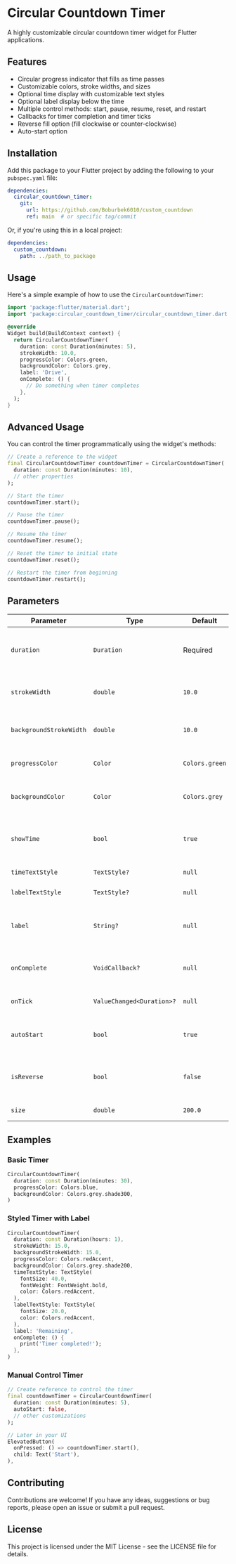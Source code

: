 # Circular Countdown Timer

A highly customizable circular countdown timer widget for Flutter applications.

## Features

- Circular progress indicator that fills as time passes
- Customizable colors, stroke widths, and sizes
- Optional time display with customizable text styles
- Optional label display below the time
- Multiple control methods: start, pause, resume, reset, and restart
- Callbacks for timer completion and timer ticks
- Reverse fill option (fill clockwise or counter-clockwise)
- Auto-start option

## Installation

Add this package to your Flutter project by adding the following to your `pubspec.yaml` file:

```yaml
dependencies:
  circular_countdown_timer:
    git:
      url: https://github.com/Boburbek6010/custom_countdown
      ref: main  # or specific tag/commit
```

Or, if you're using this in a local project:

```yaml
dependencies:
  custom_countdown:
    path: ../path_to_package
```

## Usage

Here's a simple example of how to use the `CircularCountdownTimer`:

```dart
import 'package:flutter/material.dart';
import 'package:circular_countdown_timer/circular_countdown_timer.dart';

@override
Widget build(BuildContext context) {
  return CircularCountdownTimer(
    duration: const Duration(minutes: 5),
    strokeWidth: 10.0,
    progressColor: Colors.green,
    backgroundColor: Colors.grey,
    label: 'Drive',
    onComplete: () {
      // Do something when timer completes
    },
  );
}
```

## Advanced Usage

You can control the timer programmatically using the widget's methods:

```dart
// Create a reference to the widget
final CircularCountdownTimer countdownTimer = CircularCountdownTimer(
  duration: const Duration(minutes: 10),
  // other properties
);

// Start the timer
countdownTimer.start();

// Pause the timer
countdownTimer.pause();

// Resume the timer
countdownTimer.resume();

// Reset the timer to initial state
countdownTimer.reset();

// Restart the timer from beginning
countdownTimer.restart();
```

## Parameters

| Parameter | Type | Default | Description |
|-----------|------|---------|-------------|
| `duration` | `Duration` | Required | The total duration for the countdown timer |
| `strokeWidth` | `double` | `10.0` | The width of the progress indicator stroke |
| `backgroundStrokeWidth` | `double` | `10.0` | The width of the background stroke |
| `progressColor` | `Color` | `Colors.green` | The color of the progress indicator |
| `backgroundColor` | `Color` | `Colors.grey` | The color of the background circle |
| `showTime` | `bool` | `true` | Controls whether to show the time in the center |
| `timeTextStyle` | `TextStyle?` | `null` | The style for the time text |
| `labelTextStyle` | `TextStyle?` | `null` | The style for the label text |
| `label` | `String?` | `null` | Optional label to display below the time |
| `onComplete` | `VoidCallback?` | `null` | Callback when the timer finishes |
| `onTick` | `ValueChanged<Duration>?` | `null` | Callback when the timer ticks |
| `autoStart` | `bool` | `true` | Whether the timer should start automatically |
| `isReverse` | `bool` | `false` | Whether to fill the progress from start or end |
| `size` | `double` | `200.0` | The size of the widget |

## Examples

### Basic Timer

```dart
CircularCountdownTimer(
  duration: const Duration(minutes: 30),
  progressColor: Colors.blue,
  backgroundColor: Colors.grey.shade300,
)
```

### Styled Timer with Label

```dart
CircularCountdownTimer(
  duration: const Duration(hours: 1),
  strokeWidth: 15.0,
  backgroundStrokeWidth: 15.0,
  progressColor: Colors.redAccent,
  backgroundColor: Colors.grey.shade200,
  timeTextStyle: TextStyle(
    fontSize: 40.0,
    fontWeight: FontWeight.bold,
    color: Colors.redAccent,
  ),
  labelTextStyle: TextStyle(
    fontSize: 20.0,
    color: Colors.redAccent,
  ),
  label: 'Remaining',
  onComplete: () {
    print('Timer completed!');
  },
)
```

### Manual Control Timer

```dart
// Create reference to control the timer
final countdownTimer = CircularCountdownTimer(
  duration: const Duration(minutes: 5),
  autoStart: false,
  // other customizations
);

// Later in your UI
ElevatedButton(
  onPressed: () => countdownTimer.start(),
  child: Text('Start'),
),
```

## Contributing

Contributions are welcome! If you have any ideas, suggestions or bug reports, please open an issue or submit a pull request.

## License

This project is licensed under the MIT License - see the LICENSE file for details.